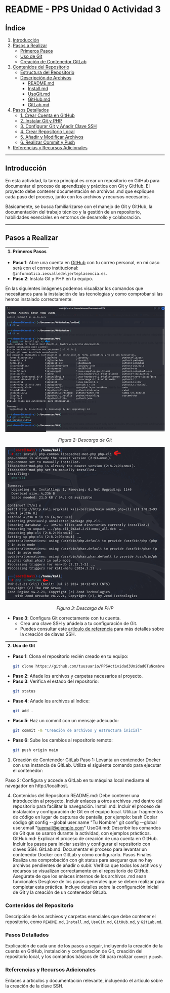 # README - PPS Unidad 0 Actividad 3

## Índice

1. [Introducción](#introducción)
2. [Pasos a Realizar](#pasos-a-realizar)
   - [Primeros Pasos](#Primeros-Pasos)
   - [Uso de Git](#uso-de-git)
   - [Creación de Contenedor GitLab](#creación-de-contenedor-gitlab)
3. [Contenidos del Repositorio](#contenidos-del-repositorio)
   - [Estructura del Repositorio](#estructura-del-repositorio)
   - [Descripción de Archivos](#descripción-de-archivos)
      - [README.md](#readmemd)
      - [Install.md](#installmd)
      - [UsoGit.md](#usogitmd)
      - [GitHub.md](#githubmd)
      - [GitLab.md](#gitlabmd)
4. [Pasos Detallados](#pasos-detallados)
   - [1. Crear Cuenta en GitHub](#1-crear-cuenta-en-github)
   - [2. Instalar Git y PHP](#2-instalar-git-y-php)
   - [3. Configurar Git y Añadir Clave SSH](#3-configurar-git-y-añadir-clave-ssh)
   - [4. Crear Repositorio Local](#4-crear-repositorio-local)
   - [5. Añadir y Modificar Archivos](#5-añadir-y-modificar-archivos)
   - [6. Realizar Commit y Push](#6-realizar-commit-y-push)
5. [Referencias y Recursos Adicionales](#referencias-y-recursos-adicionales)

---

## Introducción
En esta actividad, la tarea principal es crear un repositorio en GitHub para documentar el proceso de aprendizaje y práctica con Git y GitHub. El proyecto debe contener documentación en archivos .md que expliquen cada paso del proceso, junto con los archivos y recursos necesarios. 

Básicamente, se busca familiarizarse con el manejo de Git y GitHub, la documentación del trabajo técnico y la gestión de un repositorio, habilidades esenciales en entornos de desarrollo y colaboración.

---

## Pasos a Realizar


| 1. Primeros Pasos|
|:-----------------------:|
- **Paso 1**: Abre una cuenta en [GitHub](https://github.com) con tu correo personal, en mi caso será con el correo institucional: `@informatica.iesvalledeljerteplasencia.es`.
- **Paso 2**: Instala Git y PHP en tu equipo.

En las siguientes imágenes podemos visualizar los comandos que necesitamos para la instalación de las tecnologías y como comprobar si las hemos instalado correctamente:

![Descargar Git](./images/Descargar%20Git.png)
<p align="center"><em>Figura 2: Descarga de Git</em></p>

![Descargar PHP](./images/Descargar%20php.png)
<p align="center"><em>Figura 3: Descarga de PHP</em></p>


- **Paso 3**: Configura Git correctamente con tu cuenta.
  - Crea una clave SSH y añádela a tu configuración de Git.
  - Puedes consultar este [artículo de referencia](https://example.com) para más detalles sobre la creación de claves SSH.

| 2. Uso de Git|
|:-----------------------:|

- **Paso 1**: Clona el repositorio recién creado en tu equipo:
  ```bash
  git clone https://github.com/tuusuario/PPSActividad3Unidad0TuNombre.git
- **Paso 2**: Añade los archivos y carpetas necesarios al proyecto.
- **Paso 3**: Verifica el estado del repositorio:
  ```bash
  git status
- **Paso 4**: Añade los archivos al índice:
  ```bash
  git add .
- **Paso 5**: Haz un commit con un mensaje adecuado:
  ```bash
  git commit -m "Creación de archivos y estructura inicial"
- **Paso 6**: Sube los cambios al repositorio remoto:
  ```bash
  git push origin main
1. Creación de Contenedor GitLab
Paso 1: Levanta un contenedor Docker con una instancia de GitLab.
Utiliza el siguiente comando para ejecutar el contenedor:

Paso 2: Configura y accede a GitLab en tu máquina local mediante el navegador en http://localhost.

4. Contenidos del Repositorio
README.md:
Debe contener una introducción al proyecto.
Incluir enlaces a otros archivos .md dentro del repositorio para facilitar la navegación.
Install.md:
Incluir el proceso de instalación y configuración de Git en el equipo local.
Utilizar fragmentos de código en lugar de capturas de pantalla, por ejemplo:
bash
Copiar código
git config --global user.name "Tu Nombre"
git config --global user.email "tuemail@ejemplo.com"
UsoGit.md:
Describir los comandos de Git que se usaron durante la actividad, con ejemplos prácticos.
GitHub.md:
Explicar el proceso de creación de una cuenta en GitHub.
Incluir los pasos para iniciar sesión y configurar el repositorio con claves SSH.
GitLab.md:
Documentar el proceso para levantar un contenedor Docker con GitLab y cómo configurarlo.
Pasos Finales
Realiza una comprobación con git status para asegurar que no hay archivos pendientes de añadir o subir.
Verifica que todos los archivos y recursos se visualizan correctamente en el repositorio de GitHub.
Asegúrate de que los enlaces internos de los archivos .md sean funcionales
Desglose de los pasos generales que se deben realizar para completar esta práctica. Incluye detalles sobre la configuración inicial de Git y la creación de un contenedor GitLab.

### Contenidos del Repositorio
Descripción de los archivos y carpetas esenciales que debe contener el repositorio, como `README.md`, `Install.md`, `UsoGit.md`, `GitHub.md`, y `GitLab.md`.

### Pasos Detallados
Explicación de cada uno de los pasos a seguir, incluyendo la creación de la cuenta en GitHub, instalación y configuración de Git, creación del repositorio local, y los comandos básicos de Git para realizar `commit` y `push`.

### Referencias y Recursos Adicionales
Enlaces a artículos y documentación relevante, incluyendo el artículo sobre la creación de la clave SSH.